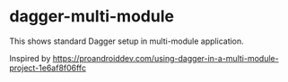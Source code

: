 # dagger-multi-module
This shows standard Dagger setup in multi-module application. 

Inspired by https://proandroiddev.com/using-dagger-in-a-multi-module-project-1e6af8f06ffc


